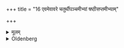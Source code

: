 +++
title = "16 एवमेवावरे चतुर्थीपञ्चमीभ्यां षष्ठीसप्तमीभ्याम्"

+++

<details><summary>मूलम्</summary>

एवमेवावरे चतुर्थीपञ्चमीभ्यां षष्ठीसप्तमीभ्यां च १६
</details>

<details><summary>Oldenberg</summary>

16. In the same way he sacrifices the other two-thirds (of that mixture, the one) with the fourth and fifth (verse), and (the other) with the sixth and seventh (verse).
</details>
